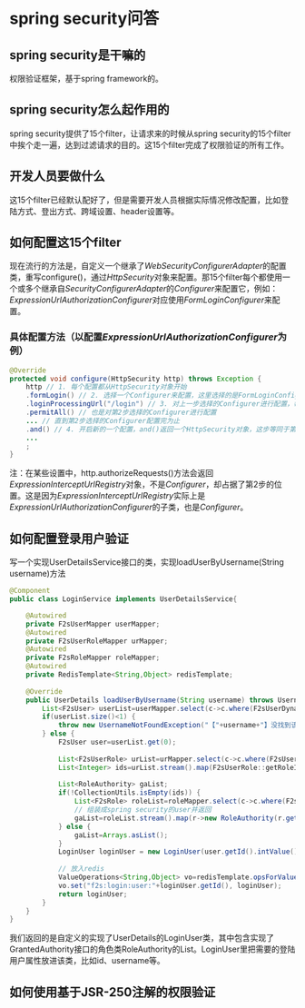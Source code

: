 # spring security问答

## spring security是干嘛的

权限验证框架，基于spring framework的。

## spring security怎么起作用的

spring security提供了15个filter，让请求来的时候从spring security的15个filter中挨个走一遍，达到过滤请求的目的。这15个filter完成了权限验证的所有工作。

## 开发人员要做什么

这15个filter已经默认配好了，但是需要开发人员根据实际情况修改配置，比如登陆方式、登出方式、跨域设置、header设置等。

## 如何配置这15个filter

现在流行的方法是，自定义一个继承了*WebSecurityConfigurerAdapter*的配置类，重写configure()，通过*HttpSecurity*对象来配置。那15个filter每个都使用一个或多个继承自*SecurityConfigurerAdapter*的*Configurer*来配置它，例如：*ExpressionUrlAuthorizationConfigurer*对应使用*FormLoginConfigurer*来配置。

### 具体配置方法（以配置*ExpressionUrlAuthorizationConfigurer*为例）

``` Java
@Override
protected void configure(HttpSecurity http) throws Exception {
    http // 1. 每个配置都从HttpSecurity对象开始
    .formLogin() // 2. 选择一个Configurer来配置，这里选择的是FormLoginConfigurer
    .loginProcessingUrl("/login") // 3. 对上一步选择的Configurer进行配置，每个Configurer可配置的内容不一样
    .permitAll() // 也是对第2步选择的Configurer进行配置
    ... // 直到第2步选择的Configurer配置完为止
    .and() // 4. 开启新的一个配置，and()返回一个HttpSecurity对象，这步等同于第1步
    ...
    ;
}
```

注：在某些设置中，http.authorizeRequests()方法会返回*ExpressionInterceptUrlRegistry*对象，不是*Configurer*，却占据了第2步的位置。这是因为*ExpressionInterceptUrlRegistry*实际上是*ExpressionUrlAuthorizationConfigurer*的子类，也是*Configurer*。

## 如何配置登录用户验证

写一个实现UserDetailsService接口的类，实现loadUserByUsername(String username)方法

``` Java
@Component
public class LoginService implements UserDetailsService{

	@Autowired
	private F2sUserMapper userMapper;
	@Autowired
	private F2sUserRoleMapper urMapper;
	@Autowired
	private F2sRoleMapper roleMapper;
	@Autowired
	private RedisTemplate<String,Object> redisTemplate;
	
	@Override
	public UserDetails loadUserByUsername(String username) throws UsernameNotFoundException {
		List<F2sUser> userList=userMapper.select(c->c.where(F2sUserDynamicSqlSupport.username,isEqualTo(username)));
		if(userList.size()<1) {
			throw new UsernameNotFoundException("【"+username+"】没找到该用户");
		} else {
			F2sUser user=userList.get(0);
			
			List<F2sUserRole> urList=urMapper.select(c->c.where(F2sUserRoleDynamicSqlSupport.userId, isEqualTo(user.getId())));
			List<Integer> ids=urList.stream().map(F2sUserRole::getRoleId).collect(Collectors.toList());
			
			List<RoleAuthority> gaList;
			if(!CollectionUtils.isEmpty(ids)) {
				List<F2sRole> roleList=roleMapper.select(c->c.where(F2sUserRoleDynamicSqlSupport.userId, isEqualTo(user.getId())));
				// 组装成spring security的user并返回
				gaList=roleList.stream().map(r->new RoleAuthority(r.getRoleName())).collect(Collectors.toList());
			} else {
				gaList=Arrays.asList();
			}
			LoginUser loginUser = new LoginUser(user.getId().intValue(),user.getUsername(),user.getPassword(),user.getDisabled()==LoginUser.USER_DISABLED,gaList);
			
			// 放入redis
			ValueOperations<String,Object> vo=redisTemplate.opsForValue();
			vo.set("f2s:login:user:"+loginUser.getId(), loginUser);
			return loginUser;
		}
	}
}
```

我们返回的是自定义的实现了UserDetails的LoginUser类，其中包含实现了GrantedAuthority接口的角色类RoleAuthority的List。LoginUser里把需要的登陆用户属性放进该类，比如id、username等。

## 如何使用基于JSR-250注解的权限验证

